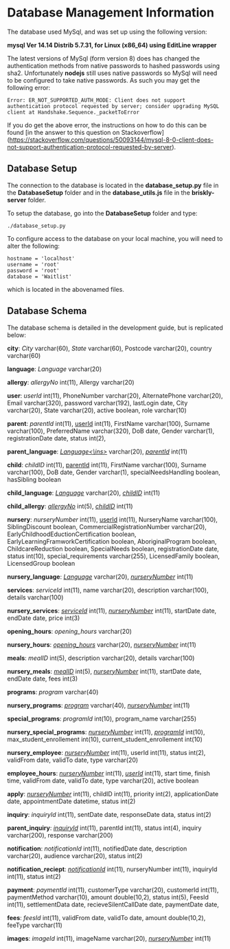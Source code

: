 # Database Management Information

The database used MySql, and was set up using the following version:

**mysql  Ver 14.14 Distrib 5.7.31, for Linux (x86_64) using  EditLine wrapper**

The latest versions of MySql (form version 8) does has changed the authentication methods from native passwords
to hashed passwords using sha2. Unfortunately **nodejs** still uses native passwords so MySql will need to be
configured to take native passwords. As such you may get the following error:

```Error: ER_NOT_SUPPORTED_AUTH_MODE: Client does not support authentication protocol requested by server; consider upgrading MySQL client at Handshake.Sequence._packetToError```

If you do get the above error, the instructions on how to do this can be found [in the answer to this question on Stackoverflow]
(https://stackoverflow.com/questions/50093144/mysql-8-0-client-does-not-support-authentication-protocol-requested-by-server).

## Database Setup
The connection to the database is located in the **database_setup.py** file in the **DatabaseSetup** folder and in the **database_utils.js** file in the
**briskly-server** folder.

To setup the database, go into the **DatabaseSetup** folder and type:

```./database_setup.py```

To configure access to the database on your local machine, you will need to alter the following:

```
hostname = 'localhost'
username = 'root'
password = 'root'
database = 'Waitlist'
```

which is located in the abovenamed files.

## Database Schema

The database schema is detailed in the development guide, but is replicated below:

**city**: *City* varchar(60), *State* varchar(60), Postcode varchar(20), country varchar(60)

**language**: *Language* varchar(20)

**allergy**: *allergyNo* int(11), Allergy varchar(20)

**user**: *userId* int(11), PhoneNumber varchar(20), AlternatePhone varchar(20), Email varchar(320), password varchar(192), lastLogin date, City varchar(20), State varchar(20), active boolean, role varchar(10)

**parent**: *parentId* int(11), <ins>userId</ins> int(11), FirstName varchar(100), Surname varchar(100), PreferredName varchar(320), DoB date, Gender varchar(1), registrationDate date, status int(2),

**parent_language**: *<ins>Language<\ins>* varchar(20), *<ins>parentId</ins>* int(11)

**child**: *childID* int(11), <ins>parentId</ins> int(11), FirstName varchar(100), Surname varchar(100), DoB date, Gender varchar(1), specialNeedsHandling boolean, hasSibling boolean

**child_language**: *<ins>Language</ins>* varchar(20), *<ins>childID</ins>* int(11)

**child_allergy**: *<ins>allergyNo</ins>* int(5), *<ins>childID<ins>* int(11)

**nursery**: *nurseryNumber* int(11), <ins>userId</ins> int(11), NurseryName varchar(100), SiblingDiscount boolean, CommercialRegistrationNumber varchar(20), EarlyChildhoodEductionCertification boolean, EarlyLearningFramworkCertification boolean, AboriginalProgram boolean, ChildcareReduction boolean, SpecialNeeds boolean, registrationDate date, status int(10), special_requirements varchar(255), LicensedFamily boolean, LicensedGroup boolean

**nursery_language**: *<ins>Language</ins>* varchar(20), *<ins>nurseryNumber</ins>* int(11)

**services**: *serviceId* int(11), name varchar(20), description varchar(100), details varchar(100)

**nursery_services**: *<ins>serviceId</ins>* int(11), *<ins>nurseryNumber</ins>* int(11), startDate date, endDate date, price int(3)

**opening_hours**: *opening_hours* varchar(20)

**nursery_hours**: *<ins>opening_hours</ins>* varchar(20), *<ins>nurseryNumber</ins>* int(11)

**meals**: *mealID* int(5), description varchar(20), details varchar(100)

**nursery_meals**: *<ins>mealID</ins>* int(5), *<ins>nurseryNumber</ins>* int(11), startDate date, endDate date, fees int(3)

**programs**: *program* varchar(40)

**nursery_programs**: *<ins>program</ins>* varchar(40), *<ins>nurseryNumber</ins>* int(11)

**special_programs**: *programId* int(10), program_name varchar(255) 

**nursery_special_programs**: *<ins>nurseryNumber</ins>* int(11), *<ins>programId</ins>* int(10), max_student_enrollement int(10), current_student_enrollement int(10)

**nursery_employee**: *<ins>nurseryNumber</ins>* int(11), userId int(11), status int(2), validFrom date, validTo date, type varchar(20)

**employee_hours**: *<ins>nurseryNumber</ins>* int(11), *<ins>userId</ins>* int(11), start time, finish time, validFrom date, validTo date, type varchar(20), active boolean

**apply**: *<ins>nurseryNumber</ins>* int(11), childID int(11), priority int(2), applicationDate date, appointmentDate datetime, status int(2)

**inquiry**: *inquiryId* int(11), sentDate date, responseDate data, status int(2)

**parent_inquiry**: *<ins>inquiryId</ins>* int(11), parentId int(11), status int(4), inquiry varchar(200), response varchar(200)

**notification**: *notificationId* int(11), notifiedDate date, description varchar(20), audience varchar(20), status int(2)

**notification_reciept**: *<ins>notificationId</ins>* int(11), nurseryNumber int(11), inquiryId int(11), status int(2)

**payment**: *paymentId* int(11), customerType varchar(20), customerId int(11), paymentMethod varchar(10), amount double(10,2), status int(5), FeesId int(11), settlementData date, recieveSilentCallDate date, paymentDate date, 

**fees**: *feesId* int(11), validFrom date, validTo date, amount double(10,2), feeType varchar(11)

**images**: *imageId* int(11), imageName varchar(20), *<ins>nurseryNumber</ins>* int(11)
